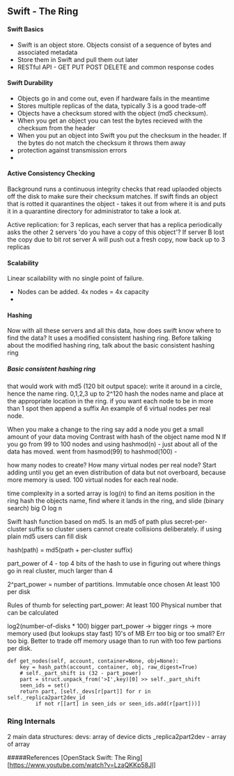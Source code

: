 
## Swift - The Ring

#### Swift Basics
- Swift is an object store.  Objects consist of a sequence of bytes and associated metadata
- Store them in Swift and pull them out later
- RESTful API - GET PUT POST DELETE and common response codes

#### Swift Durability
- Objects go in and come out, even if hardware fails in the meantime
- Stores multiple replicas of the data, typically 3 is a good trade-off
- Objects have a checksum stored with the object (md5 checksum). 
- When you get an object you can test the bytes recieved with the checksum from the header 
- When you put an object into Swift you put the checksum in the header.  If the bytes do not match the checksum it throws them away
- protection against transmission errors
- 
#### Active Consistency Checking
Background runs a continuous integrity checks that read uplaoded objects off the disk to make sure their checksum matches.  If swift finds an object that is rotted it quarantines the object - takes it out from where it is and puts it in a quarantine directory for administrator to take a look at.

Active replication: for 3 replicas, each server that has a replica periodically asks the other 2 servers 'do you have a copy of this object'?
If server B lost the copy due to bit rot server A will push out a fresh copy, now back up to 3 replicas

#### Scalability
Linear scailability with no single point of failure.  
- Nodes can be added.  4x nodes = 4x capacity
- 


#### Hashing
Now with all these servers and all this data, how does swift know where to find the data?
It uses a modified consistent hashing ring. 
Before talking about the modified hashing ring, talk about the basic consistent hashing ring


##### Basic consistent hashing ring
that would work with md5 (120 bit output space): write it around in a circle, hence the name ring.  0,1,2,3 up to 2^120 
hash the nodes name and place at the appropriate location in the ring.
if you want each node to be in more than 1 spot then append a suffix
An example of 6 virtual nodes per real node.

When you make a change to the ring say add a node you get a small amount of your data moving
Contrast with hash of the object name mod N
If you go from 99 to 100 nodes and using hashmod(n) - just about all of the data has moved.
went from hasmod(99) to hashmod(100) - 

how many nodes to create? How many virtual nodes per real node? Start adding until you get an even distribution of data but not overboard, because more memory is used.
100 virtual nodes for each real node.

time complexity in a sorted array is log(n) to find an items position in the ring
hash the objects name, find where it lands in the ring, and slide (binary search) 
big O log n

Swift hash function based on md5. Is an md5 of path plus secret-per-cluster suffix
so cluster users cannot create collisions deliberately.
if using plain md5 users can fill disk 

hash(path) = md5(path + per-cluster suffix)

part_power of 4 - top 4 bits of the hash to use in figuring out where things go
in real cluster, much larger than 4

2^part_power = number of partitions.
Immutable once chosen
At least 100 per disk

Rules of thumb for selecting part_power: 
At least 100 
Physical number that can be calculated

log2(number-of-disks * 100)
bigger part_power -> bigger rings -> more memory used (but lookups stay fast)
10's of MB
Err too big or too small? Err too big.  Better to trade off memory usage than to run with too few partions per disk. 


```
def get_nodes(self, account, container=None, obj=None):
    key = hash_path(account, container, obj, raw_digest=True)
    # self._part_shift is (32 - part_power)
    part = struct.unpack_from('>I',key)[0] >> self._part_shift
    seen_ids = set()
    return part, [self._devs[r[part]] for r in self._replica2part2dev_id
         if not r[[art] in seen_ids or seen_ids.add(r[part]))]
```

### Ring Internals
2 main data structures: devs: array of device dicts
_replica2part2dev - array of array 

 
#####References
  [OpenStack Swift: The Ring][https://www.youtube.com/watch?v=LzaQKKp58JI]
  
